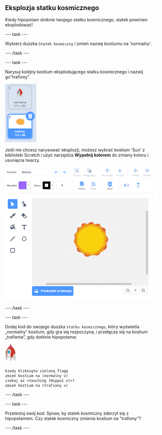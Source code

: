 ## Eksplozja statku kosmicznego

Kiedy hipopotam dotknie twojego statku kosmicznego, statek powinien eksplodować!

\--- task \---

Wybierz duszka `Statek kosmiczny` i zmień nazwę kostiumu na 'normalny'.

\--- /task \---

\--- task \---

Narysuj kolejny kostium eksplodującego statku kosmicznego i nazwij go"trafiony".

![zrzut ekranu](images/invaders-spaceship-costumes.png)

Jeśli nie chcesz narysować eksplozji, możesz wybrać kostium 'Sun' z biblioteki Scratch i użyć narzędzia **Wypełnij kolorem** do zmiany koloru i usunięcia twarzy.

![zrzut ekranu](images/invaders-sun.png)

\--- /task \---

\--- task \---

Dodaj kod do swojego duszka `statku kosmicznego`, który wyświetla „normalny” kostium, gdy gra się rozpoczyna, i przełącza się na kostium „trafienie”, gdy dotknie hipopotama:

![duszek rakiety](images/rocket-sprite.png)

```blocks3
kiedy kliknięto zieloną flagę
zmień kostium na (normalny v)
czekaj aż <touching (Hippo1 v)>?
zmień kostium na (trafiony v)
```

\--- /task \---

\--- task \---

Przetestuj swój kod. Spraw, by statek kosmiczny zderzył się z hipopotamem. Czy statek kosmiczny zmienia kostium na "trafiony"?

\--- /task \---